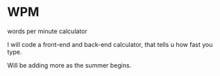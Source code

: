 # WPM
words per minute calculator

I will code a front-end and back-end calculator, that tells u how fast you type.

Will be adding more as the summer begins.
